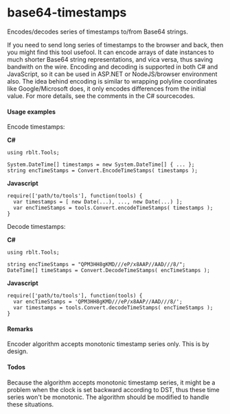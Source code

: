 # base64-timestamps
Encodes/decodes series of timestamps to/from Base64 strings.

If you need to send long series of timestamps to the browser and back,
then you might find this tool usefool.
It can encode arrays of date instances to much shorter Base64 string
representations, and vica versa, thus saving bandwith on the wire.
Encoding and decoding is supported in both C# and JavaScript, so it
can be used in ASP.NET or NodeJS/browser environment also.
The idea behind encoding is similar to wrapping polyline coordinates like
Google/Microsoft does, it only encodes differences from the initial
value. For more details, see the comments in the C# sourcecodes.

#### Usage examples

Encode timestamps:

**C#**
```
using rblt.Tools;

System.DateTime[] timestamps = new System.DateTime[] { ... };
string encTimeStamps = Convert.EncodeTimeStamps( timestamps );
```
**Javascript**
```
require(['path/to/tools'], function(tools) {
  var timestamps = [ new Date(...), ..., new Date(...) ];
  var encTimeStamps = tools.Convert.encodeTimeStamps( timestamps );
}
```
Decode timestamps:

**C#**
```
using rblt.Tools;

string encTimeStamps = "QPM3HH8gKMD///eP/x8AAP//AAD///8/";
DateTime[] timeStamps = Convert.DecodeTimeStamps( encTimeStamps );
```
**Javascript**
```
require(['path/to/tools'], function(tools) {
  var encTimeStamps = 'QPM3HH8gKMD///eP/x8AAP//AAD///8/';
  var timestamps = tools.Convert.decodeTimeStamps( encTimeStamps );
}
```

#### Remarks

Encoder algorithm accepts monotonic timestamp series only. This is by design.

#### Todos

Because the algorithm accepts monotonic timestamp series, it might be a problem
when the clock is set backward according to DST, thus these time series won't be
monotonic. The algorithm should be modified to handle these situations.
